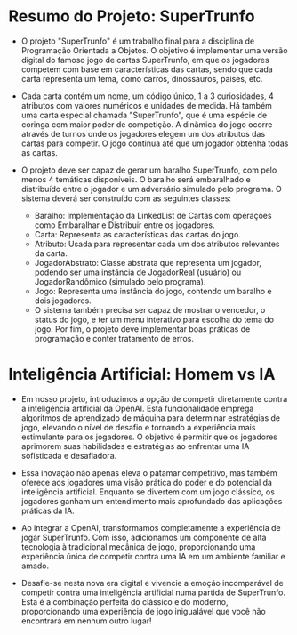 # Resumo do Projeto: SuperTrunfo
- O projeto "SuperTrunfo" é um trabalho final para a disciplina de Programação Orientada a Objetos. O objetivo é implementar uma versão digital do famoso jogo de cartas SuperTrunfo, em que os jogadores competem com base em características das cartas, sendo que cada carta representa um tema, como carros, dinossauros, países, etc.

- Cada carta contém um nome, um código único, 1 a 3 curiosidades, 4 atributos com valores numéricos e unidades de medida. Há também uma carta especial chamada "SuperTrunfo", que é uma espécie de coringa com maior poder de competição. A dinâmica do jogo ocorre através de turnos onde os jogadores elegem um dos atributos das cartas para competir. O jogo continua até que um jogador obtenha todas as cartas.

- O projeto deve ser capaz de gerar um baralho SuperTrunfo, com pelo menos 4 temáticas disponíveis. O baralho será embaralhado e distribuído entre o jogador e um adversário simulado pelo programa. O sistema deverá ser construído com as seguintes classes:
  - Baralho: Implementação da LinkedList de Cartas com operações como Embaralhar e Distribuir entre os jogadores.
  - Carta: Representa as características das cartas do jogo.
  - Atributo: Usada para representar cada um dos atributos relevantes da carta.
  - JogadorAbstrato: Classe abstrata que representa um jogador, podendo ser uma instância de JogadorReal (usuário) ou JogadorRandômico (simulado pelo programa).
  - Jogo: Representa uma instância do jogo, contendo um baralho e dois jogadores.
  - O sistema também precisa ser capaz de mostrar o vencedor, o status do jogo, e ter um menu interativo para escolha do tema do jogo. Por fim, o projeto deve implementar boas práticas de programação e conter tratamento de erros.

# Inteligência Artificial: Homem vs IA
- Em nosso projeto, introduzimos a opção de competir diretamente contra a inteligência artificial da OpenAI. Esta funcionalidade emprega algoritmos de aprendizado de máquina para determinar estratégias de jogo, elevando o nível de desafio e tornando a experiência mais estimulante para os jogadores. O objetivo é permitir que os jogadores aprimorem suas habilidades e estratégias ao enfrentar uma IA sofisticada e desafiadora.

- Essa inovação não apenas eleva o patamar competitivo, mas também oferece aos jogadores uma visão prática do poder e do potencial da inteligência artificial. Enquanto se divertem com um jogo clássico, os jogadores ganham um entendimento mais aprofundado das aplicações práticas da IA.

- Ao integrar a OpenAI, transformamos completamente a experiência de jogar SuperTrunfo. Com isso, adicionamos um componente de alta tecnologia à tradicional mecânica de jogo, proporcionando uma experiência única de competir contra uma IA em um ambiente familiar e amado.

- Desafie-se nesta nova era digital e vivencie a emoção incomparável de competir contra uma inteligência artificial numa partida de SuperTrunfo. Esta é a combinação perfeita do clássico e do moderno, proporcionando uma experiência de jogo inigualável que você não encontrará em nenhum outro lugar!
